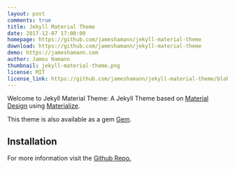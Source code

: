 ```yaml
---
layout: post
comments: true
title: Jekyll Material Theme
date: 2017-12-07 17:00:00
homepage: https://github.com/jameshamann/jekyll-material-theme
download: https://github.com/jameshamann/jekyll-material-theme
demo: https://jameshamann.com
author: James Hamann
thumbnail: jekyll-material-theme.png
license: MIT
license_link: https://github.com/jameshamann/jekyll-material-theme/blob/master/LICENSE.txt
---
```


Welcome to Jekyll Material Theme: A Jekyll Theme based on [Material Design](https://material.io/) using [Materialize](https://materializecss.com/).

This theme is also available as a gem [Gem](https://rubygems.org/gems/jekyll-material-theme).

## Installation

For more information visit the [Github Repo.](https://github.com/jameshamann/jekyll-material-theme)

